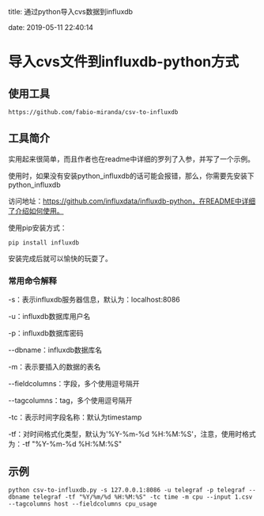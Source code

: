 title: 通过python导入cvs数据到influxdb

date: 2019-05-11 22:40:14



# 导入cvs文件到influxdb-python方式

## 使用工具
```
https://github.com/fabio-miranda/csv-to-influxdb
```

## 工具简介

实用起来很简单，而且作者也在readme中详细的罗列了入参，并写了一个示例。

使用时，如果没有安装python_influxdb的话可能会报错，那么，你需要先安装下python_influxdb

访问地址：https://github.com/influxdata/influxdb-python，在README中详细了介绍如何使用。

使用pip安装方式：

```
pip install influxdb
```

安装完成后就可以愉快的玩耍了。

### 常用命令解释

-s：表示influxdb服务器信息，默认为：localhost:8086

-u：influxdb数据库用户名

-p：influxdb数据库密码

--dbname：influxdb数据库名

-m：表示要插入的数据的表名

--fieldcolumns：字段，多个使用逗号隔开

--tagcolumns：tag，多个使用逗号隔开

-tc：表示时间字段名称：默认为timestamp

-tf：对时间格式化类型，默认为'%Y-%m-%d %H:%M:%S'，注意，使用时格式为：-tf "%Y-%m-%d %H:%M:%S"

## 示例

```shell
python csv-to-influxdb.py -s 127.0.0.1:8086 -u telegraf -p telegraf --dbname telegraf -tf "%Y/%m/%d %H:%M:%S" -tc time -m cpu --input 1.csv --tagcolumns host --fieldcolumns cpu_usage
```

